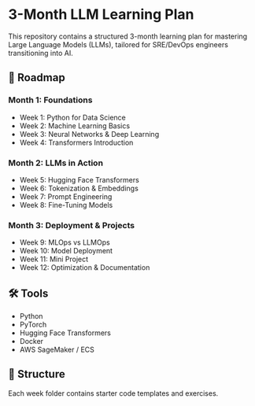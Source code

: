 # 3-Month LLM Learning Plan

This repository contains a structured 3-month learning plan for mastering Large Language Models (LLMs), tailored for SRE/DevOps engineers transitioning into AI.

## 📅 Roadmap

### Month 1: Foundations
- Week 1: Python for Data Science
- Week 2: Machine Learning Basics
- Week 3: Neural Networks & Deep Learning
- Week 4: Transformers Introduction

### Month 2: LLMs in Action
- Week 5: Hugging Face Transformers
- Week 6: Tokenization & Embeddings
- Week 7: Prompt Engineering
- Week 8: Fine-Tuning Models

### Month 3: Deployment & Projects
- Week 9: MLOps vs LLMOps
- Week 10: Model Deployment
- Week 11: Mini Project
- Week 12: Optimization & Documentation

## 🛠️ Tools
- Python
- PyTorch
- Hugging Face Transformers
- Docker
- AWS SageMaker / ECS

## 📂 Structure
Each week folder contains starter code templates and exercises.
